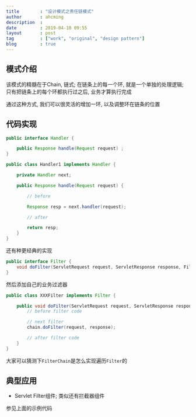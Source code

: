 ```yaml
---
title        : "设计模式之责任链模式"
author       : ahcming
description  : 
date         : 2019-04-10 09:55
layout       : post
tag          : ["work", "original", "design pattern"]
blog         : true
---
```


## 模式介绍

该模式的精髓在于Chain, 链式; 在链条上的每一个环, 就是一个单独的处理逻辑; 只有把链条上的每个环都执行过之后, 业务才算执行完成

通过这种方式, 我们可以很灵活的增加一环, 以及调整环在链条的位置

## 代码实现

```java
public interface Handler {

    public Response handle(Request request) ;
}
```

```java
public class Handler1 implements Handler {

    private Handler next;

    public Response handle(Request request) {

        // before

        Response resp = next.handler(request);

        // after 

        return resp;
    }
}
```

还有种更经典的实现

```java
public interface Filter {
    void doFilter(ServletRequest request, ServletResponse response, FilterChain chain) throws IOException, ServletException;
}
```

然后添加自己的业务过滤器

```java
public class XXXFilter implements Filter {

    public void doFilter(ServletRequest request, ServletResponse response, FilterChain chain) throws IOException, ServletException {
        // before filter code

        // next filter
        chain.doFilter(request, response);

        // after filter code
    }
}
```

大家可以猜测下`FilterChain`是怎么实现遍历`Filter`的

## 典型应用

- Servlet Filter组件; 类似还有拦截器组件

参见上面的示例代码
